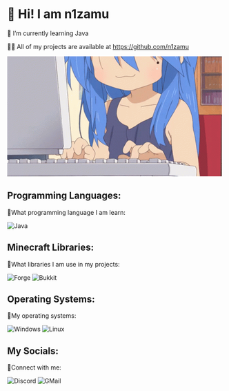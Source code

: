 # 💙 Hi! I am n1zamu

🌙 I’m currently learning Java

👨‍💻 All of my projects are available at https://github.com/n1zamu

![Header](https://github.com/n1zamu/n1zamu/blob/main/assets/header.gif)

## Programming Languages:
🧡What programming language I am learn:

![Java](https://img.shields.io/badge/-Java-FFA500?style=for-the-badge&logo=java&logoColor=0000CD)

## Minecraft Libraries:
💜What libraries I am use in my projects:

![Forge](https://img.shields.io/badge/-Forge-8A2BE2?style=for-the-badge)
![Bukkit](https://img.shields.io/badge/-Bukkit-7B68EE?style=for-the-badge)

## Operating Systems:
🤍My operating systems:

![Windows](https://img.shields.io/badge/-Windows-FF6347?style=for-the-badge&logo=windows&logoColor=000000)
![Linux](https://img.shields.io/badge/-Linux-FFD700?style=for-the-badge&logo=linux&logoColor=000000)

## My Socials:
💖Connect with me:

![Discord](https://img.shields.io/badge/-Discord-4169E1?style=for-the-badge&logo=discord&logoColor=FFFFFF)
![GMail](https://img.shields.io/badge/-GMail-090909?style=for-the-badge&logo=gmail&logoColor=DC143C)
